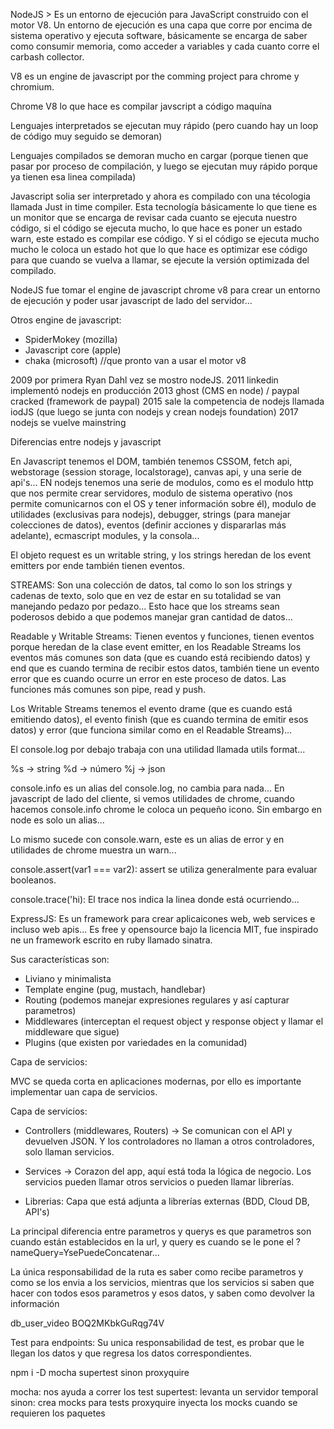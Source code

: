 NodeJS > Es un entorno de ejecución para JavaScript construido con el motor V8.
Un entorno de ejecución es una capa que corre por encima de sistema operativo y ejecuta software,
básicamente se encarga de saber como consumir memoria, como acceder a variables y cada cuanto corre el carbash collector.

V8 es un engine de javascript por the comming project para chrome y chromium.

Chrome V8 lo que hace es compilar javscript a código maquína


Lenguajes interpretados se ejecutan muy rápido (pero cuando hay un loop de código muy seguido se demoran)

Lenguajes compilados se demoran mucho en cargar (porque tienen que pasar por proceso de compilación, y luego se ejecutan muy rápido porque ya tienen esa linea compilada)


Javascript solia ser interpretado y ahora es compilado con una técologia llamada Just in time compiler.
Esta tecnología básicamente lo que tiene es un monitor que se encarga de revisar cada cuanto se ejecuta nuestro código, si el código se ejecuta mucho, lo que hace es poner un estado warn, este estado es compilar ese código. Y si el código se ejecuta mucho mucho le coloca un estado hot que lo que hace es optimizar ese código para que cuando se vuelva a llamar, se ejecute la versión optimizada del compilado.


NodeJS fue tomar el engine de javascript chrome v8 para crear un entorno de ejecución y poder usar javascript de lado del servidor...

Otros engine de javascript:
- SpiderMokey (mozilla)
- Javascript core (apple)
- chaka (microsoft) //que pronto van a usar el motor v8

2009 por primera Ryan Dahl vez se mostro nodeJS.
2011 linkedin implementó nodejs en producción
2013 ghost (CMS en node) / paypal cracked (framework de paypal)
2015 sale la competencia de nodejs llamada iodJS (que luego se junta con nodejs y crean nodejs foundation)
2017 nodejs se vuelve mainstring


Diferencias entre nodejs y javascript

En Javascript tenemos el DOM, también tenemos CSSOM, fetch api, webstorage (session storage, localstorage), canvas api, y una serie de api's...
EN nodejs tenemos una serie de modulos, como es el modulo http que nos permite crear servidores, modulo de sistema operativo (nos permite comunicarnos con el OS y tener información sobre él), modulo de utilidades (exclusivas para nodejs), debugger, strings (para manejar colecciones de datos), eventos (definir acciones y dispararlas más adelante), ecmascript modules, y la consola...


El objeto request es un writable string, y los strings heredan de los event emitters por ende también tienen eventos.

STREAMS: Son una colección de datos, tal como lo son los strings y cadenas de texto, solo que en vez de estar en su totalidad se van manejando pedazo por pedazo...
Esto hace que los streams sean poderosos debido a que podemos manejar gran cantidad de datos...



Readable y Writable Streams: Tienen eventos y funciones, tienen eventos porque heredan de la clase event emitter, en los Readable Streams los eventos más comunes son data (que es cuando está recibiendo datos) y end que es cuando termina de recibir estos datos, también tiene un evento error que es cuando ocurre un error en este proceso de datos.
Las funciones más comunes son pipe, read y push. 

Los Writable Streams tenemos el evento drame (que es cuando está emitiendo datos), el evento finish (que es cuando termina de emitir esos datos) y error (que funciona similar como en el Readable Streams)...



El console.log por debajo trabaja con una utilidad llamada utils format...

%s -> string
%d -> número
%j -> json

console.info es un alias del console.log, no cambia para nada...
En javascript de lado del cliente, si vemos utilidades de chrome, cuando hacemos console.info chrome le coloca un pequeño icono. Sin embargo en node es solo un alias...

Lo mismo sucede con console.warn, este es un alias de error y en utilidades de chrome muestra un warn...

console.assert(var1 === var2): assert se utiliza generalmente para evaluar booleanos.

console.trace('hi): El trace nos indica la linea donde está ocurriendo...




ExpressJS: Es un framework para crear aplicaicones web, web services e incluso web apis... Es free y opensource bajo la licencia MIT, fue inspirado ne un framework escrito en ruby llamado sinatra.

Sus características son:
- Liviano y minimalista
- Template engine (pug, mustach, handlebar)
- Routing (podemos manejar expresiones regulares y así capturar parametros)
- Middlewares (interceptan el request object y response object y llamar el middleware que sigue)
- Plugins (que existen por variedades en la comunidad)



Capa de servicios: 

MVC se queda corta en aplicaciones modernas, por ello es importante implementar uan capa de servicios.

Capa de servicios:
- Controllers (middlewares, Routers) -> Se comunican con el API y devuelven JSON. Y los controladores no llaman a otros controladores, solo llaman servicios.

- Services -> Corazon del app, aquí está toda la lógica de negocio. Los servicios pueden llamar otros servicios o pueden llamar librerías.

- Librerias: Capa que está adjunta a librerías externas (BDD, Cloud DB, API's)

La principal diferencia entre parametros y querys es que parametros son cuando están establecidos en la url, y query es cuando se le pone el ?nameQuery=YsePuedeConcatenar...

La única responsabilidad de la ruta es saber como recibe parametros y como se los envia a los servicios, mientras que los servicios si saben que hacer con todos esos parametros y esos datos, y saben como devolver la información


db_user_video
BOQ2MKbkGuRqg74V


Test para endpoints: Su unica responsabilidad de test, es probar que le llegan los datos y que regresa los datos correspondientes.

npm i -D mocha supertest sinon proxyquire

mocha: nos ayuda a correr los test
supertest: levanta un servidor temporal
sinon: crea mocks para tests
proxyquire inyecta los mocks cuando se requieren los paquetes


